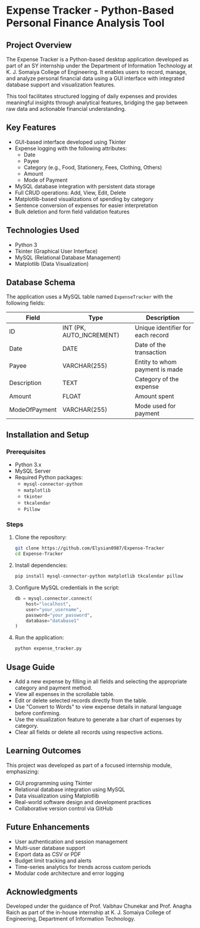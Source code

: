 
# Expense Tracker - Python-Based Personal Finance Analysis Tool

## Project Overview

The Expense Tracker is a Python-based desktop application developed as part of an SY internship under the Department of Information Technology at K. J. Somaiya College of Engineering. It enables users to record, manage, and analyze personal financial data using a GUI interface with integrated database support and visualization features.

This tool facilitates structured logging of daily expenses and provides meaningful insights through analytical features, bridging the gap between raw data and actionable financial understanding.

## Key Features

- GUI-based interface developed using Tkinter
- Expense logging with the following attributes:
  - Date
  - Payee
  - Category (e.g., Food, Stationery, Fees, Clothing, Others)
  - Amount
  - Mode of Payment
- MySQL database integration with persistent data storage
- Full CRUD operations: Add, View, Edit, Delete
- Matplotlib-based visualizations of spending by category
- Sentence conversion of expenses for easier interpretation
- Bulk deletion and form field validation features

## Technologies Used

- Python 3
- Tkinter (Graphical User Interface)
- MySQL (Relational Database Management)
- Matplotlib (Data Visualization)

## Database Schema

The application uses a MySQL table named `ExpenseTracker` with the following fields:

| Field           | Type            | Description                       |
|----------------|------------------|-----------------------------------|
| ID              | INT (PK, AUTO_INCREMENT) | Unique identifier for each record |
| Date            | DATE             | Date of the transaction            |
| Payee           | VARCHAR(255)     | Entity to whom payment is made     |
| Description     | TEXT             | Category of the expense            |
| Amount          | FLOAT            | Amount spent                       |
| ModeOfPayment   | VARCHAR(255)     | Mode used for payment              |

## Installation and Setup

### Prerequisites

- Python 3.x
- MySQL Server
- Required Python packages:
  - `mysql-connector-python`
  - `matplotlib`
  - `tkinter`
  - `tkcalendar`
  - `Pillow`

### Steps

1. Clone the repository:
   ```bash
   git clone https://github.com/Elysian0987/Expense-Tracker
   cd Expense-Tracker
   ```

2. Install dependencies:

   ```bash
   pip install mysql-connector-python matplotlib tkcalendar pillow
   ```

3. Configure MySQL credentials in the script:

   ```python
   db = mysql.connector.connect(
       host="localhost",
       user="your_username",
       password="your_password",
       database="database1"
   )
   ```

4. Run the application:

   ```bash
   python expense_tracker.py
   ```

## Usage Guide

* Add a new expense by filling in all fields and selecting the appropriate category and payment method.
* View all expenses in the scrollable table.
* Edit or delete selected records directly from the table.
* Use "Convert to Words" to view expense details in natural language before confirming.
* Use the visualization feature to generate a bar chart of expenses by category.
* Clear all fields or delete all records using respective actions.

## Learning Outcomes

This project was developed as part of a focused internship module, emphasizing:

* GUI programming using Tkinter
* Relational database integration using MySQL
* Data visualization using Matplotlib
* Real-world software design and development practices
* Collaborative version control via GitHub

## Future Enhancements

* User authentication and session management
* Multi-user database support
* Export data as CSV or PDF
* Budget limit tracking and alerts
* Time-series analytics for trends across custom periods
* Modular code architecture and error logging

## Acknowledgments

Developed under the guidance of Prof. Vaibhav Chunekar and Prof. Anagha Raich as part of the in-house internship at K. J. Somaiya College of Engineering, Department of Information Technology.
